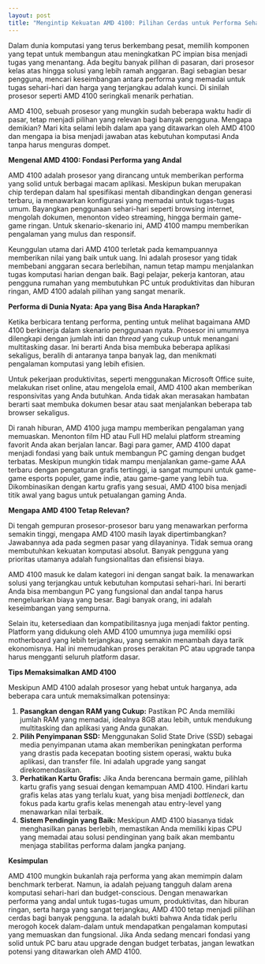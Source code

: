```yaml
---
layout: post
title: "Mengintip Kekuatan AMD 4100: Pilihan Cerdas untuk Performa Sehari-hari"
---
```


Dalam dunia komputasi yang terus berkembang pesat, memilih komponen yang tepat untuk membangun atau meningkatkan PC impian bisa menjadi tugas yang menantang. Ada begitu banyak pilihan di pasaran, dari prosesor kelas atas hingga solusi yang lebih ramah anggaran. Bagi sebagian besar pengguna, mencari keseimbangan antara performa yang memadai untuk tugas sehari-hari dan harga yang terjangkau adalah kunci. Di sinilah prosesor seperti AMD 4100 seringkali menarik perhatian.

AMD 4100, sebuah prosesor yang mungkin sudah beberapa waktu hadir di pasar, tetap menjadi pilihan yang relevan bagi banyak pengguna. Mengapa demikian? Mari kita selami lebih dalam apa yang ditawarkan oleh AMD 4100 dan mengapa ia bisa menjadi jawaban atas kebutuhan komputasi Anda tanpa harus menguras dompet.

**Mengenal AMD 4100: Fondasi Performa yang Andal**

AMD 4100 adalah prosesor yang dirancang untuk memberikan performa yang solid untuk berbagai macam aplikasi. Meskipun bukan merupakan chip terdepan dalam hal spesifikasi mentah dibandingkan dengan generasi terbaru, ia menawarkan konfigurasi yang memadai untuk tugas-tugas umum. Bayangkan penggunaan sehari-hari seperti browsing internet, mengolah dokumen, menonton video streaming, hingga bermain game-game ringan. Untuk skenario-skenario ini, AMD 4100 mampu memberikan pengalaman yang mulus dan responsif.

Keunggulan utama dari AMD 4100 terletak pada kemampuannya memberikan nilai yang baik untuk uang. Ini adalah prosesor yang tidak membebani anggaran secara berlebihan, namun tetap mampu menjalankan tugas komputasi harian dengan baik. Bagi pelajar, pekerja kantoran, atau pengguna rumahan yang membutuhkan PC untuk produktivitas dan hiburan ringan, AMD 4100 adalah pilihan yang sangat menarik.

**Performa di Dunia Nyata: Apa yang Bisa Anda Harapkan?**

Ketika berbicara tentang performa, penting untuk melihat bagaimana AMD 4100 berkinerja dalam skenario penggunaan nyata. Prosesor ini umumnya dilengkapi dengan jumlah inti dan *thread* yang cukup untuk menangani multitasking dasar. Ini berarti Anda bisa membuka beberapa aplikasi sekaligus, beralih di antaranya tanpa banyak lag, dan menikmati pengalaman komputasi yang lebih efisien.

Untuk pekerjaan produktivitas, seperti menggunakan Microsoft Office suite, melakukan riset online, atau mengelola email, AMD 4100 akan memberikan responsivitas yang Anda butuhkan. Anda tidak akan merasakan hambatan berarti saat membuka dokumen besar atau saat menjalankan beberapa tab browser sekaligus.

Di ranah hiburan, AMD 4100 juga mampu memberikan pengalaman yang memuaskan. Menonton film HD atau Full HD melalui platform streaming favorit Anda akan berjalan lancar. Bagi para gamer, AMD 4100 dapat menjadi fondasi yang baik untuk membangun PC gaming dengan budget terbatas. Meskipun mungkin tidak mampu menjalankan game-game AAA terbaru dengan pengaturan grafis tertinggi, ia sangat mumpuni untuk game-game esports populer, game indie, atau game-game yang lebih tua. Dikombinasikan dengan kartu grafis yang sesuai, AMD 4100 bisa menjadi titik awal yang bagus untuk petualangan gaming Anda.

**Mengapa AMD 4100 Tetap Relevan?**

Di tengah gempuran prosesor-prosesor baru yang menawarkan performa semakin tinggi, mengapa AMD 4100 masih layak dipertimbangkan? Jawabannya ada pada segmen pasar yang dilayaninya. Tidak semua orang membutuhkan kekuatan komputasi absolut. Banyak pengguna yang prioritas utamanya adalah fungsionalitas dan efisiensi biaya.

AMD 4100 masuk ke dalam kategori ini dengan sangat baik. Ia menawarkan solusi yang terjangkau untuk kebutuhan komputasi sehari-hari. Ini berarti Anda bisa membangun PC yang fungsional dan andal tanpa harus mengeluarkan biaya yang besar. Bagi banyak orang, ini adalah keseimbangan yang sempurna.

Selain itu, ketersediaan dan kompatibilitasnya juga menjadi faktor penting. Platform yang didukung oleh AMD 4100 umumnya juga memiliki opsi motherboard yang lebih terjangkau, yang semakin menambah daya tarik ekonomisnya. Hal ini memudahkan proses perakitan PC atau upgrade tanpa harus mengganti seluruh platform dasar.

**Tips Memaksimalkan AMD 4100**

Meskipun AMD 4100 adalah prosesor yang hebat untuk harganya, ada beberapa cara untuk memaksimalkan potensinya:

1.  **Pasangkan dengan RAM yang Cukup:** Pastikan PC Anda memiliki jumlah RAM yang memadai, idealnya 8GB atau lebih, untuk mendukung multitasking dan aplikasi yang Anda gunakan.
2.  **Pilih Penyimpanan SSD:** Menggunakan Solid State Drive (SSD) sebagai media penyimpanan utama akan memberikan peningkatan performa yang drastis pada kecepatan booting sistem operasi, waktu buka aplikasi, dan transfer file. Ini adalah upgrade yang sangat direkomendasikan.
3.  **Perhatikan Kartu Grafis:** Jika Anda berencana bermain game, pilihlah kartu grafis yang sesuai dengan kemampuan AMD 4100. Hindari kartu grafis kelas atas yang terlalu kuat, yang bisa menjadi *bottleneck*, dan fokus pada kartu grafis kelas menengah atau entry-level yang menawarkan nilai terbaik.
4.  **Sistem Pendingin yang Baik:** Meskipun AMD 4100 biasanya tidak menghasilkan panas berlebih, memastikan Anda memiliki kipas CPU yang memadai atau solusi pendinginan yang baik akan membantu menjaga stabilitas performa dalam jangka panjang.

**Kesimpulan**

AMD 4100 mungkin bukanlah raja performa yang akan memimpin dalam benchmark terberat. Namun, ia adalah pejuang tangguh dalam arena komputasi sehari-hari dan budget-conscious. Dengan menawarkan performa yang andal untuk tugas-tugas umum, produktivitas, dan hiburan ringan, serta harga yang sangat terjangkau, AMD 4100 tetap menjadi pilihan cerdas bagi banyak pengguna. Ia adalah bukti bahwa Anda tidak perlu merogoh kocek dalam-dalam untuk mendapatkan pengalaman komputasi yang memuaskan dan fungsional. Jika Anda sedang mencari fondasi yang solid untuk PC baru atau upgrade dengan budget terbatas, jangan lewatkan potensi yang ditawarkan oleh AMD 4100.
